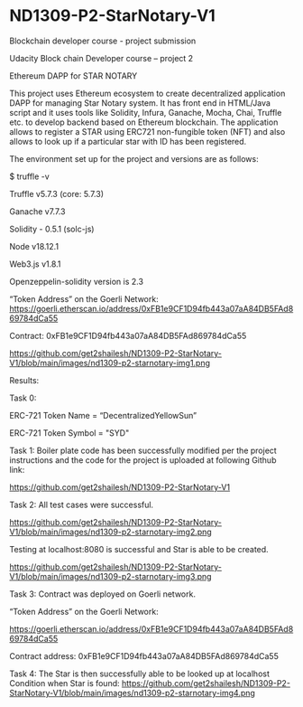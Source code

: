 # ND1309-P2-StarNotary-V1
Blockchain developer course - project submission

Udacity Block chain Developer course – project 2

Ethereum DAPP for STAR NOTARY 

This project uses Ethereum ecosystem to create decentralized application DAPP for managing Star Notary system. It has front end in HTML/Java script and it uses tools like Solidity, Infura, Ganache, Mocha, Chai, Truffle etc. to develop backend based on Ethereum blockchain. The application allows to register a STAR using ERC721 non-fungible token (NFT) and also allows to look up if a particular star with ID has been registered. 

The environment set up for the project and versions are as follows:

$ truffle -v

Truffle v5.7.3 (core: 5.7.3)

Ganache v7.7.3

Solidity - 0.5.1 (solc-js)

Node v18.12.1

Web3.js v1.8.1

Openzeppelin-solidity version is 2.3



“Token Address” on the Goerli Network:
https://goerli.etherscan.io/address/0xFB1e9CF1D94fb443a07aA84DB5FAd869784dCa55

Contract: 0xFB1e9CF1D94fb443a07aA84DB5FAd869784dCa55

https://github.com/get2shailesh/ND1309-P2-StarNotary-V1/blob/main/images/nd1309-p2-starnotary-img1.png

Results:

Task 0: 

ERC-721 Token Name = “DecentralizedYellowSun”

ERC-721 Token Symbol = "SYD"

Task 1: Boiler plate code has been successfully modified per the project instructions and the code for the project is uploaded at following Github link:

https://github.com/get2shailesh/ND1309-P2-StarNotary-V1

Task 2: All test cases were successful.

https://github.com/get2shailesh/ND1309-P2-StarNotary-V1/blob/main/images/nd1309-p2-starnotary-img2.png

Testing at localhost:8080 is successful and Star is able to be created.

https://github.com/get2shailesh/ND1309-P2-StarNotary-V1/blob/main/images/nd1309-p2-starnotary-img3.png

Task 3: Contract was deployed on Goerli network.

“Token Address” on the Goerli Network:

https://goerli.etherscan.io/address/0xFB1e9CF1D94fb443a07aA84DB5FAd869784dCa55

Contract address: 0xFB1e9CF1D94fb443a07aA84DB5FAd869784dCa55

Task 4: The Star is then successfully able to be looked up at localhost
Condition when Star is found:
https://github.com/get2shailesh/ND1309-P2-StarNotary-V1/blob/main/images/nd1309-p2-starnotary-img4.png
